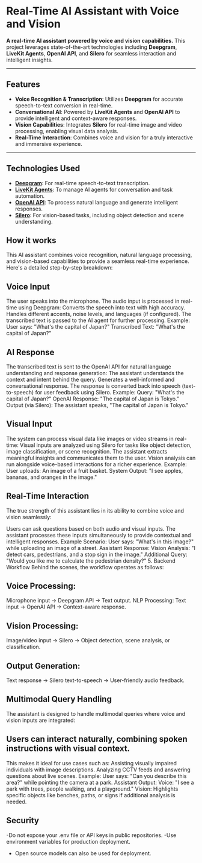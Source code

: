 # Real-Time AI Assistant with Voice and Vision

 **A real-time AI assistant powered by voice and vision capabilities.** This project leverages state-of-the-art technologies including **Deepgram**, **LiveKit Agents**, **OpenAI API**, and **Silero** for seamless interaction and intelligent insights. 

---

##  Features
- **Voice Recognition & Transcription**: Utilizes **Deepgram** for accurate speech-to-text conversion in real-time.
- **Conversational AI**: Powered by **LiveKit Agents** and **OpenAI API** to provide intelligent and context-aware responses.
- **Vision Capabilities**: Integrates **Silero** for real-time image and video processing, enabling visual data analysis.
- **Real-Time Interaction**: Combines voice and vision for a truly interactive and immersive experience.

---

## Technologies Used
- **[Deepgram](https://deepgram.com/)**: For real-time speech-to-text transcription.
- **[LiveKit Agents](https://livekit.io/)**: To manage AI agents for conversation and task automation.
- **[OpenAI API](https://openai.com/)**: To process natural language and generate intelligent responses.
- **[Silero](https://silero.ai/)**: For vision-based tasks, including object detection and scene understanding.


## How it works
This AI assistant combines voice recognition, natural language processing, and vision-based capabilities to provide a seamless real-time experience. Here's a detailed step-by-step breakdown:

## Voice Input
The user speaks into the microphone.
The audio input is processed in real-time using Deepgram:
Converts the speech into text with high accuracy.
Handles different accents, noise levels, and languages (if configured).
The transcribed text is passed to the AI agent for further processing.
Example:
User says: "What's the capital of Japan?"
Transcribed Text: "What's the capital of Japan?"
## AI Response
The transcribed text is sent to the OpenAI API for natural language understanding and response generation:
The assistant understands the context and intent behind the query.
Generates a well-informed and conversational response.
The response is converted back into speech (text-to-speech) for user feedback using Silero.
Example:
Query: "What's the capital of Japan?"
OpenAI Response: "The capital of Japan is Tokyo."
Output (via Silero): The assistant speaks, "The capital of Japan is Tokyo."
## Visual Input
The system can process visual data like images or video streams in real-time:
Visual inputs are analyzed using Silero for tasks like object detection, image classification, or scene recognition.
The assistant extracts meaningful insights and communicates them to the user.
Vision analysis can run alongside voice-based interactions for a richer experience.
Example:
User uploads: An image of a fruit basket.
System Output: "I see apples, bananas, and oranges in the image."

## Real-Time Interaction
The true strength of this assistant lies in its ability to combine voice and vision seamlessly:

Users can ask questions based on both audio and visual inputs.
The assistant processes these inputs simultaneously to provide contextual and intelligent responses.
Example Scenario:
User says: "What's in this image?" while uploading an image of a street.
Assistant Response:
Vision Analysis: "I detect cars, pedestrians, and a stop sign in the image."
Additional Query: "Would you like me to calculate the pedestrian density?"
5. Backend Workflow
Behind the scenes, the workflow operates as follows:

## Voice Processing:
Microphone input → Deepgram API → Text output.
NLP Processing:
Text input → OpenAI API → Context-aware response.
## Vision Processing:
Image/video input → Silero → Object detection, scene analysis, or classification.
## Output Generation:
Text response → Silero text-to-speech → User-friendly audio feedback.
## Multimodal Query Handling
The assistant is designed to handle multimodal queries where voice and vision inputs are integrated:

## Users can interact naturally, combining spoken instructions with visual context.
This makes it ideal for use cases such as:
Assisting visually impaired individuals with image descriptions.
Analyzing CCTV feeds and answering questions about live scenes.
Example:
User says: "Can you describe this area?" while pointing the camera at a park.
Assistant Output:
Voice: "I see a park with trees, people walking, and a playground."
Vision: Highlights specific objects like benches, paths, or signs if additional analysis is needed.

## Security
-Do not expose your .env file or API keys in public repositories.
-Use environment variables for production deployment.
- Open source models can also be used for deployment. 



